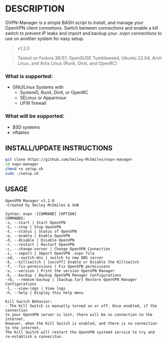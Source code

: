 # DESCRIPTION
OVPN-Manager is a simple BASH script to install, and manage your OpenVPN client connetions. Switch between connections and enable a kill switch to prevent IP leaks and import and backup your .ovpn connections to use on another system for easy setup.

> v1.2.0

> Tested on Fedora 36/37, OpenSUSE Tumbleweed, Ubuntu 22.04, Arch Linux, and Artix Linux (Runit, Dinit, and OpenRC)

### What is supported:
- GNU/Linux Systems with
  - SystemD, Runit, Dinit, or OpenRC
  - SELinux or Apparmour
  - UFW firewall

### What will be supported:
- BSD systems
- nftables

## INSTALL/UPDATE INSTRUCTIONS

```bash
git clone https://github.com/Smiley-McSmiles/ovpn-manager
cd ovpn-manager
chmod +x setup.sh
sudo ./setup.sh
```

## USAGE

```
OpenVPN Manager v1.2.0
-Created by Smiley McSmiles & XeN

Syntax: ovpn -[COMMAND] [OPTION]
COMMANDS:
-s, --start | Start OpenVPN
-S, --stop | Stop OpenVPN
-t, --status | Status of OpenVPN
-e, --enable | Enable OpenVPN
-d, --disable | Disable OpenVPN
-r, --restart | Restart OpenVPN
-c, --change-server | Change OpenVPN Connection
-i, --import | Import OpenVPN .ovpn file
-sd, --switch-dns | switch to new DNS server
-k, --killswitch | [on/off] Enable or Disable the Killswitch
-f, --fix-permissions | Fix OpenVPN permissions
-v, --version | Print the version OpenVPN Manager
-b, --backup | Backup OpenVPN Manager Configurations
-rb, --remove-backup | [backup.tar] Restore OpenVPN Manager Configurations
-l, --view-logs | View logs
-h, --help | Display this help menu

Kill Switch Behavior:
- The Kill Switch is manually turned on or off. Once enabled, if the connection
to your OpenVPN server is lost, there will be no connection to the internet.
However, when the Kill Switch is enabled, and there is no connection to the internet,
The Kill Switch will restart the OpenVPN systemd service to try and re-establish a conneciton.
```
